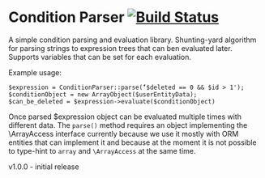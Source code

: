 # Condition Parser [![Build Status](https://travis-ci.org/movisio/condition-parser.svg?branch=master)](https://travis-ci.org/movisio/condition-parser)

A simple condition parsing and evaluation library. Shunting-yard algorithm for parsing strings to expression trees that can ben evaluated later. Supports variables that can be set for each evaluation.

Example usage:
```
$expression = ConditionParser::parse(̈́'$deleted == 0 && $id > 1');
$conditionObject = new ArrayObject($userEntityData);
$can_be_deleted = $expression->evaluate($conditionObject)
```
Once parsed $expression object can be evaluated multiple times with different data.
The `parse()` method requires an object implementing the \ArrayAccess interface currently because we use it mostly with ORM entities that can implement it and because at the moment it is not possible to type-hint to `array` and `\ArrayAccess` at the same time. 

v1.0.0 - initial release